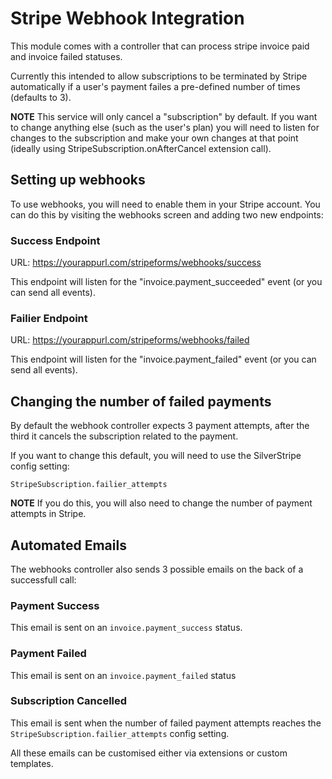 # Stripe Webhook Integration

This module comes with a controller that can process stripe invoice paid and
invoice failed statuses.

Currently this intended to allow subscriptions to be terminated by Stripe
automatically if a user's payment failes a pre-defined number of times (defaults
to 3).

**NOTE** This service will only cancel a "subscription" by default. If you want to
change anything else (such as the user's plan) you will need to listen for changes
to the subscription and make your own changes at that point (ideally using
StripeSubscription.onAfterCancel extension call).

## Setting up webhooks

To use webhooks, you will need to enable them in your Stripe account. You can do this
by visiting the webhooks screen and adding two new endpoints:

### Success Endpoint

URL: https://yourappurl.com/stripeforms/webhooks/success

This endpoint will listen for the "invoice.payment_succeeded" event (or you can send
all events).

### Failier Endpoint

URL: https://yourappurl.com/stripeforms/webhooks/failed

This endpoint will listen for the "invoice.payment_failed" event (or you can send
all events).

## Changing the number of failed payments

By default the webhook controller expects 3 payment attempts, after the third it
cancels the subscription related to the payment.

If you want to change this default, you will need to use the SilverStripe config
setting:

````
StripeSubscription.failier_attempts
````

**NOTE** If you do this, you will also need to change the number of payment
attempts in Stripe.

## Automated Emails

The webhooks controller also sends 3 possible emails on the back of a successfull
call:

### Payment Success

This email is sent on an `invoice.payment_success` status.

### Payment Failed

This email is sent on an `invoice.payment_failed` status

### Subscription Cancelled

This email is sent when the number of failed payment attempts reaches the `StripeSubscription.failier_attempts`
config setting.

All these emails can be customised either via extensions or custom templates.